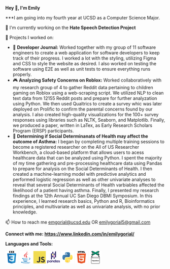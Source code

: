**Hey :wave:, I'm Emily**

***I am going into my fourth year at UCSD as a Computer Science Major.

:telescope: I'm currently working on the **Hate Speech Detection Project**

:file_folder: Projects I worked on:

* 📓 **Developer Journal:** Worked together with my group of 11 software engineers to create a web application for software developers to keep track of their progress. I worked a lot with the styling, utilizing Figma and CSS to style the website as desired. I also worked on testing the software using E2E as well as unit tests to ensure everything runs properly.
* 🎮 **Analyzing Safety Concerns on Roblox:** Worked collaboratively with my research group of 4 to gather Reddit data pertaining to children gaming on Roblox using a web-scraping script. We utilized NLP to clean text data from 12155 Reddit posts and prepare for further analyzation using Python. We then used Qualtrics to create a survey whic was later deployed on Prolific to confirm the parental concerns found by our analysis. I also created high-quality visualizations for the 100+ survey responses using libraries such as NLTK, Seaborn, and Matplotlib. Finally, we produced a paper, written in LaTex, as Early Research Scholars Program (ERSP) participants.
* :hospital: **Determining if Social Determinanats of Health may affect the outcome of Asthma:** I began by completing multiple training sessions to become a registered researcher on the All of US Researcher Workbench, a cloud-based platform that allows users to acess healthcare data that can be analyzed using Python. I spent the majority of my time gathering and pre-processing healthcare data using Pandas to prepare for analysis on the Social Determinants of Health. I then created a machine-learning model with predictive analytics and performed logistic regression as well as other univariate analyses to reveal that several Social Determinants of Health varbiables affected the likelihood of a patient having asthma. Finally, I presented my research findings at the 12th Annual UC San Diego DBMI Symposium. In this experience, I learned research basics, Python and R, Bioinformatics principles, and multivariate as well as univariate analysis, with no prior knowledge.

📫 How to reach me emgorial@ucsd.edu OR emilygorial5@gmail.com

**Connect with me: https://www.linkedin.com/in/emilygorial/**

**Languages and Tools:** 


<img src= https://github.com/devicons/devicon/blob/master/icons/css3/css3-original-wordmark.svg width="40" height="40"/>
<img src= https://github.com/devicons/devicon/blob/master/icons/java/java-original.svg width="40" height="40"/>
<img src= https://github.com/devicons/devicon/blob/master/icons/javascript/javascript-original.svg width="40" height="40"/>
<img src= https://github.com/devicons/devicon/blob/master/icons/pandas/pandas-original-wordmark.svg width="40" height="40"/>
<img src= https://github.com/devicons/devicon/blob/master/icons/python/python-original.svg width="40" height="40"/>
<img src= https://github.com/devicons/devicon/blob/master/icons/html5/html5-original-wordmark.svg width="40" height="40"/>
<img src= https://github.com/devicons/devicon/blob/master/icons/puppeteer/puppeteer-original.svg width="40" height="40"/>



